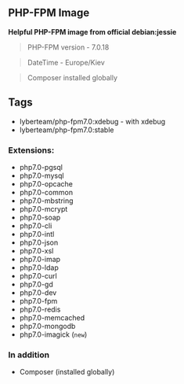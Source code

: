 ## PHP-FPM Image

 **Helpful PHP-FPM image from official debian:jessie**
 >
 > PHP-FPM version - 7.0.18

 > DateTime - Europe/Kiev

 > Composer installed globally

## Tags
 * lyberteam/php-fpm7.0:xdebug - with xdebug
 * lyberteam/php-fpm7.0:stable

### Extensions:

 * php7.0-pgsql
 * php7.0-mysql
 * php7.0-opcache
 * php7.0-common
 * php7.0-mbstring
 * php7.0-mcrypt
 * php7.0-soap
 * php7.0-cli
 * php7.0-intl
 * php7.0-json
 * php7.0-xsl
 * php7.0-imap
 * php7.0-ldap
 * php7.0-curl
 * php7.0-gd
 * php7.0-dev
 * php7.0-fpm
 * php7.0-redis
 * php7.0-memcached
 * php7.0-mongodb
 * php7.0-imagick (`new`)

### In addition

 * Composer (installed globally)